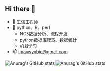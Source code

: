 ## Hi there 👋

<!--
**Bio-WYX/Bio-WYX** is a ✨ _special_ ✨ repository because its `README.md` (this file) appears on your GitHub profile.

Here are some ideas to get you started:
-->
- 🔭 生信工程师
- 🌱 python、R、perl
  - NGS数据分析、流程开发
  - python数据库爬取、数据统计
  - 机器学习
- 📫 imauwyxbio@gmail.com

![Anurag's GitHub stats](https://github-readme-stats.vercel.app/api?username=anuraghazra&show=reviews,discussions_started,discussions_answered,prs_merged,prs_merged_percentage)
![Anurag's GitHub stats](https://github-readme-stats.vercel.app/api?username=Bio-WYX&show_icons=true&theme=radical)
